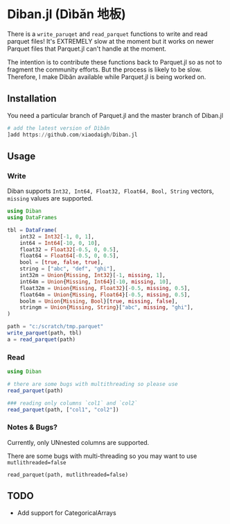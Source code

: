 # Diban.jl (Dìbǎn 地板)

There is a `write_paruqet` and `read_parquet` functions to write and read
parquet files! It's EXTREMELY slow at the moment but it works on newer Parquet
files that Parquet.jl can't handle at the moment.

The intention is to contribute these functions back to Parquet.jl so as not to
fragment the community efforts. But the process is likely to be slow. Therefore,
I make Dìbǎn available while Parquet.jl is being worked on.

## Installation

You need a particular branch of Parquet.jl and the master branch of Diban.jl

```julia
# add the latest version of Dìbǎn
]add https://github.com/xiaodaigh/Diban.jl
```

## Usage

### Write
Diban supports `Int32, Int64, Float32, Float64, Bool, String` vectors, `missing`
values are supported.

```julia
using Diban
using DataFrames

tbl = DataFrame(
    int32 = Int32[-1, 0, 1],
    int64 = Int64[-10, 0, 10],
    float32 = Float32[-0.5, 0, 0.5],
    float64 = Float64[-0.5, 0, 0.5],
    bool = [true, false, true],
    string = ["abc", "def", "ghi"],
    int32m = Union{Missing, Int32}[-1, missing, 1],
    int64m = Union{Missing, Int64}[-10, missing, 10],
    float32m = Union{Missing, Float32}[-0.5, missing, 0.5],
    float64m = Union{Missing, Float64}[-0.5, missing, 0.5],
    boolm = Union{Missing, Bool}[true, missing, false],
    stringm = Union{Missing, String}["abc", missing, "ghi"],
)

path = "c:/scratch/tmp.parquet"
write_parquet(path, tbl)
a = read_parquet(path)
```


### Read
```julia
using Diban

# there are some bugs with multithreading so please use
read_parquet(path)

### reading only columns `col1` and `col2`
read_parquet(path, ["col1", "col2"])
```

### Notes & Bugs?

Currently, only UNnested columns are supported.

There are some bugs with multi-threading so you may want to use `mutlithreaded=false`

```
read_parquet(path, mutlithreaded=false)
```



## TODO
* Add support for CategoricalArrays

